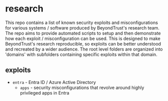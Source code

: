 # research

This repo contains a list of known security exploits and misconfigurations for various systems / software produced by BeyondTrust's research team.
The repo aims to provide automated scripts to setup and then demonstrate how each exploit / misconfiguration can be used.
This is designed to make BeyondTrust's research reproducible, so exploits can be better understood and recreated by a wider audience.
The root level folders are organized into 'domains' with subfolders containing specific exploits within that domain.

## exploits

- `entra` - Entra ID / Azure Active Directory 
    - `apps` - security misconfigurations that revolve around highly privileged apps in Entra
